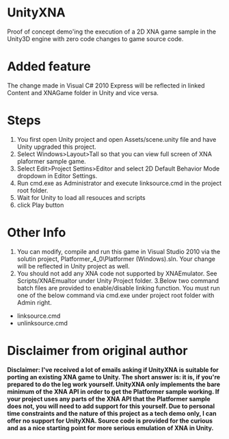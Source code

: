 UnityXNA
========

Proof of concept demo'ing the execution of a 2D XNA game sample in the Unity3D engine with zero code changes to game source code.

Added feature
========
The change made in Visual C# 2010 Express will be reflected in linked Content and XNAGame folder in Unity and vice versa.

Steps
========
1. You first open Unity project and open Assets/scene.unity file and have Unity upgraded this project.
2. Select Windows>Layout>Tall so that you can view full screen of XNA plaformer sample game.
3. Select Edit>Project Settins>Editor and select 2D Default Behavior Mode dropdown in Editor Settings.
4. Run cmd.exe as Administrator and execute linksource.cmd in the project root folder.
5. Wait for Unity to load all resouces and scripts
6. click Play button


Other Info
========
1. You can modify, compile and run this game in Visual Studio 2010 via the solutin project, Platformer_4_0\Platformer (Windows).sln. Your change will be reflected in Unity project as well. 
2. You should not add any XNA code not supported by XNAEmulator. See Scripts/XNAEmualtor under Unity Project folder. 
3.Below two command batch files are provided to enable/disable linking function. You must run one of the below command via cmd.exe under project root folder with Admin right.

- linksource.cmd 
- unlinksource.cmd


Disclaimer from original author
========

**Disclaimer: I've received a lot of emails asking if UnityXNA is suitable for porting an existing XNA game to Unity. The short answer is: it is, if you're prepared to do the leg work yourself. UnityXNA only implements the bare minimum of the XNA API in order to get the Platformer sample working. If your project uses any parts of the XNA API that the Platformer sample does not, you will need to add support for this yourself. Due to personal time constraints and the nature of this project as a tech demo only, I can offer no support for UnityXNA. Source code is provided for the curious and as a nice starting point for more serious emulation of XNA in Unity.**
